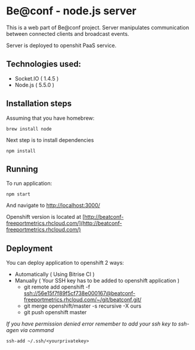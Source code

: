 # Be@conf - node.js server

This is a web part of Be@conf project. Server manipulates communication between connected
clients and broadcast events.

Server is deployed to openshit PaaS service.

## Technologies used:

* Socket.IO ( 1.4.5 )
* Node.js ( 5.5.0 )

## Installation steps

Assuming that you have homebrew:

    brew install node

Next step is to install dependencies

    npm install

## Running

To run application:

    npm start

And navigate to [http://localhost:3000/](http://localhost:3000/)

Openshift version is located at [http://beatconf-freeportmetrics.rhcloud.com/](http://beatconf-freeportmetrics.rhcloud.com/)

## Deployment

You can deploy application to openshift 2 ways:

* Automatically ( Using Bitrise CI )
* Manually ( Your SSH key has to be added to openshift application )
  * git remote add openshift -f [ssh://56e15f7f89f5cf738e000167@beatconf-freeportmetrics.rhcloud.com/~/git/beatconf.git/](ssh://56e15f7f89f5cf738e000167@beatconf-freeportmetrics.rhcloud.com/~/git/beatconf.git/)
  * git merge openshift/master -s recursive -X ours
  * git push openshift master

*If you have permission denied error remember to add your ssh key to ssh-agen via command*

    ssh-add ~/.ssh/<yourprivatekey>



